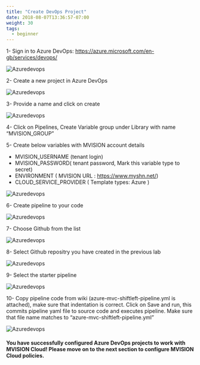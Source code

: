 ```yaml
---
title: "Create DevOps Project"
date: 2018-08-07T13:36:57-07:00
weight: 30
tags:
  - beginner
---
```


1- Sign in to Azure DevOps: https://azure.microsoft.com/en-gb/services/devops/

![Azuredevops](/images/mfe/AzureDevOps.png?classes=border,shadow)

2- Create a new project in Azure DevOps

![Azuredevops](/images/mfe/devops-project.png?classes=border,shadow)

3- Provide a name and click on create

![Azuredevops](/images/mfe/new-project.png?classes=border,shadow)

4- Click on Pipelines, Create Variable group under Library with name “MVISION_GROUP”

5- Create below variables with MVISION account details

  - MVISION_USERNAME (tenant login)
  - MVISION_PASSWORD( tenant password, Mark this variable type to secret)
  - ENVIRONMENT ( MVISION URL : https://www.myshn.net/)
  - CLOUD_SERVICE_PROVIDER ( Template types: Azure ) 

![Azuredevops](/images/mfe/variable2.png?classes=border,shadow)

6- Create pipeline to your code

![Azuredevops](/images/mfe/pipeline.png?classes=border,shadow)

7- Choose Github from the list

![Azuredevops](/images/mfe/gitcode.png?classes=border,shadow)

8- Select Github repositry you have created in the previous lab

![Azuredevops](/images/mfe/select-repo.png?classes=border,shadow)

9- Select the starter pipeline

![Azuredevops](/images/mfe/starter-pipeline.png?classes=border,shadow)

10- Copy pipeline code from wiki (azure-mvc-shiftleft-pipeline.yml is attached), make sure that indentation is correct. Click on Save and run, this commits pipeline yaml file to source code and executes pipeline. Make sure that file name matches to “azure-mvc-shiftleft-pipeline.yml”

![Azuredevops](/images/mfe/codepipeline-yaml.png?classes=border,shadow)

#### You have successfully configured Azure DevOps projects to work with MVISION Cloud!  Please move on to the next section to configure MVISION Cloud policies.

